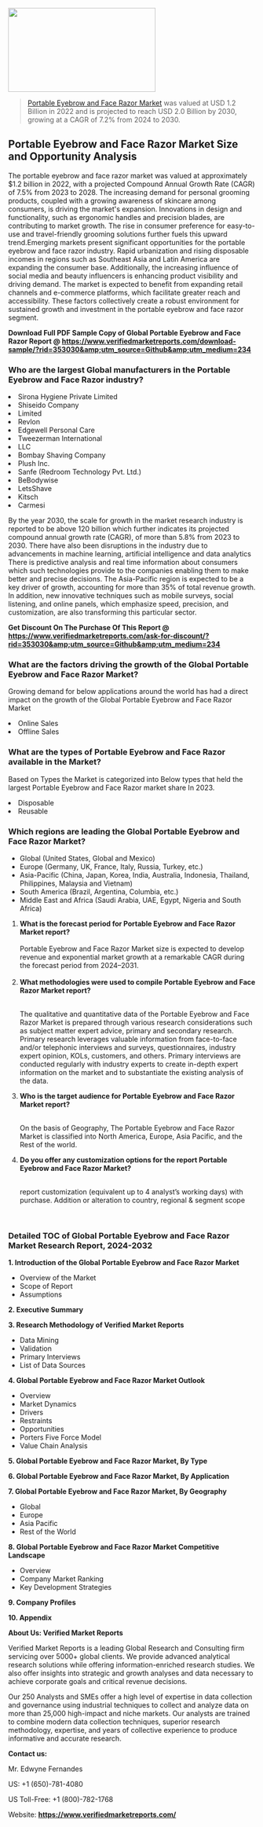 
<img src="https://ffe5etoiles.com/wp-content/uploads/2024/12/MST1-300x171.png" alt="" width="300" height="171" class="alignnone size-medium wp-image-20088" /><blockquote><p><p><a href="https://www.verifiedmarketreports.com/download-sample/?rid=353030&utm_source=Github&utm_medium=234" target="_blank">Portable Eyebrow and Face Razor Market</a> was valued at USD 1.2 Billion in 2022 and is projected to reach USD 2.0 Billion by 2030, growing at a CAGR of 7.2% from 2024 to 2030.</p></blockquote><p><h2>Portable Eyebrow and Face Razor Market Size and Opportunity Analysis</h2>The portable eyebrow and face razor market was valued at approximately $1.2 billion in 2022, with a projected Compound Annual Growth Rate (CAGR) of 7.5% from 2023 to 2028. The increasing demand for personal grooming products, coupled with a growing awareness of skincare among consumers, is driving the market's expansion. Innovations in design and functionality, such as ergonomic handles and precision blades, are contributing to market growth. The rise in consumer preference for easy-to-use and travel-friendly grooming solutions further fuels this upward trend.Emerging markets present significant opportunities for the portable eyebrow and face razor industry. Rapid urbanization and rising disposable incomes in regions such as Southeast Asia and Latin America are expanding the consumer base. Additionally, the increasing influence of social media and beauty influencers is enhancing product visibility and driving demand. The market is expected to benefit from expanding retail channels and e-commerce platforms, which facilitate greater reach and accessibility. These factors collectively create a robust environment for sustained growth and investment in the portable eyebrow and face razor segment.</p><p class=""><strong>Download Full PDF Sample Copy of Global Portable Eyebrow and Face Razor Report @ <a href="https://www.verifiedmarketreports.com/download-sample/?rid=353030&amp;utm_source=Github&amp;utm_medium=234" target="_blank">https://www.verifiedmarketreports.com/download-sample/?rid=353030&amp;utm_source=Github&amp;utm_medium=234</a></strong></p><h3 id="" class="">Who are the largest Global manufacturers in the Portable Eyebrow and Face Razor industry?</h3><p><li>Sirona Hygiene Private Limited</li><li> Shiseido Company</li><li> Limited</li><li> Revlon</li><li> Edgewell Personal Care</li><li> Tweezerman International</li><li> LLC</li><li> Bombay Shaving Company</li><li> Plush Inc.</li><li> Sanfe (Redroom Technology Pvt. Ltd.)</li><li> BeBodywise</li><li> LetsShave</li><li> Kitsch</li><li> Carmesi</li></p><div class=""><div class="" dir="" data-message-author-role="" data-message-id="" data-message-model-slug=""><div class=""><div class=""><div class=""><div class="" dir="" data-message-author-role="" data-message-id="" data-message-model-slug=""><div class=""><div class=""><p>By the year 2030, the scale for growth in the market research industry is reported to be above 120 billion which further indicates its projected compound annual growth rate (CAGR), of more than 5.8% from 2023 to 2030. There have also been disruptions in the industry due to advancements in machine learning, artificial intelligence and data analytics There is predictive analysis and real time information about consumers which such technologies provide to the companies enabling them to make better and precise decisions. The Asia-Pacific region is expected to be a key driver of growth, accounting for more than 35% of total revenue growth. In addition, new innovative techniques such as mobile surveys, social listening, and online panels, which emphasize speed, precision, and customization, are also transforming this particular sector.</p><p><strong>Get Discount On The Purchase Of This Report @&nbsp; <a href="https://www.verifiedmarketreports.com/ask-for-discount/?rid=353030&amp;utm_source=Github&amp;utm_medium=234" target="_blank">https://www.verifiedmarketreports.com/ask-for-discount/?rid=353030&amp;utm_source=Github&amp;utm_medium=234</a></strong></p></div></div></div></div></div></div></div></div><h3 id="" class="">What are the factors driving the growth of the Global Portable Eyebrow and Face Razor Market?</h3><p id="" class="">Growing demand for below applications around the world has had a direct impact on the growth of the Global Portable Eyebrow and Face Razor Market</p><p id="" class=""><li>Online Sales</li><li> Offline Sales</li></p><h3 id="" class="">What are the types of Portable Eyebrow and Face Razor available in the Market?</h3><p id="" class="">Based on Types the Market is categorized into Below types that held the largest Portable Eyebrow and Face Razor market share In 2023.</p><p id="" class=""><li>Disposable</li><li> Reusable</li></p><h3 id="" class="">Which regions are leading the Global Portable Eyebrow and Face Razor Market?</h3><ul><li>Global (United States, Global and Mexico)</li><li>Europe (Germany, UK, France, Italy, Russia, Turkey, etc.)</li><li>Asia-Pacific (China, Japan, Korea, India, Australia, Indonesia, Thailand, Philippines, Malaysia and Vietnam)</li><li>South America (Brazil, Argentina, Columbia, etc.)</li><li>Middle East and Africa (Saudi Arabia, UAE, Egypt, Nigeria and South Africa)</li></ul><p><ol><li><strong>What is the forecast period for Portable Eyebrow and Face Razor Market report?<br /></strong><br /><span data-sheets-root="1" data-sheets-value="{&quot;1&quot;:2,&quot;2&quot;:&quot;XXXX size is expected to develop revenue and exponential market growth at a remarkable CAGR during the forecast period from 2024&ndash;2030.&quot;}" data-sheets-userformat="{&quot;2&quot;:12674,&quot;4&quot;:{&quot;1&quot;:2,&quot;2&quot;:16776960},&quot;10&quot;:2,&quot;11&quot;:0,&quot;15&quot;:&quot;Arial&quot;,&quot;16&quot;:12}">Portable Eyebrow and Face Razor Market size is expected to develop revenue and exponential market growth at a remarkable CAGR during the forecast period from 2024&ndash;2031.</span><br /><br /></li><li><strong>What methodologies were used to compile Portable Eyebrow and Face Razor Market report?<br /><br /></strong><p>The qualitative and quantitative data of the&nbsp;Portable Eyebrow and Face Razor Market is prepared through various research considerations such as subject matter expert advice, primary and secondary research. Primary research leverages valuable information from face-to-face and/or telephonic interviews and surveys, questionnaires, industry expert opinion, KOLs, customers, and others. Primary interviews are conducted regularly with industry experts to create in-depth expert information on the market and to substantiate the existing analysis of the data.&nbsp;</p></li><li><strong>Who is the target audience for Portable Eyebrow and Face Razor Market report?<br /><br /></strong><p>On the basis of Geography, The&nbsp;Portable Eyebrow and Face Razor Market is classified into North America, Europe, Asia Pacific, and the Rest of the world.</p></li><li><strong>Do you offer any customization options for the report Portable Eyebrow and Face Razor Market?<br /><br /></strong><p>report customization (equivalent up to 4 analyst&rsquo;s working days) with purchase. Addition or alteration to country, regional &amp; segment scope</p><p>&nbsp;</p></li></ol></p><h3 id="" class="">Detailed TOC of Global Portable Eyebrow and Face Razor Market Research Report, 2024-2032</h3><p id="" class=""><strong>1. Introduction of the Global Portable Eyebrow and Face Razor Market</strong></p><ul><li>Overview of the Market</li><li>Scope of Report</li><li>Assumptions</li></ul><p id="" class=""><strong>2. Executive Summary</strong></p><p id="" class=""><strong>3. Research Methodology of&nbsp;Verified Market Reports</strong></p><ul><li>Data Mining</li><li>Validation</li><li>Primary Interviews</li><li>List of Data Sources</li></ul><p id="" class=""><strong>4. Global Portable Eyebrow and Face Razor Market Outlook</strong></p><ul><li>Overview</li><li>Market Dynamics</li><li>Drivers</li><li>Restraints</li><li>Opportunities</li><li>Porters Five Force Model</li><li>Value Chain Analysis</li></ul><p id="" class=""><strong>5. Global Portable Eyebrow and Face Razor Market, By&nbsp;Type</strong></p><p id="" class=""><strong>6. Global Portable Eyebrow and Face Razor Market, By Application</strong></p><p id="" class=""><strong>7. Global Portable Eyebrow and Face Razor Market, By Geography</strong></p><ul><li>Global</li><li>Europe</li><li>Asia Pacific</li><li>Rest of the World</li></ul><p id="" class=""><strong>8. Global Portable Eyebrow and Face Razor Market Competitive Landscape</strong></p><ul><li>Overview</li><li>Company Market Ranking</li><li>Key Development Strategies</li></ul><p id="" class=""><strong>9. Company Profiles</strong></p><p id="" class=""><strong>10. Appendix</strong></p><p id="" class=""><strong>About Us: Verified Market Reports</strong></p><p id="" class="">Verified Market Reports is a leading Global Research and Consulting firm servicing over 5000+ global clients. We provide advanced analytical research solutions while offering information-enriched research studies. We also offer insights into strategic and growth analyses and data necessary to achieve corporate goals and critical revenue decisions.</p><p id="" class="">Our 250 Analysts and SMEs offer a high level of expertise in data collection and governance using industrial techniques to collect and analyze data on more than 25,000 high-impact and niche markets. Our analysts are trained to combine modern data collection techniques, superior research methodology, expertise, and years of collective experience to produce informative and accurate research.</p><p id="" class=""><strong>Contact us:</strong></p><p id="" class="">Mr. Edwyne Fernandes</p><p id="" class="">US: +1 (650)-781-4080</p><p id="" class="">US Toll-Free: +1 (800)-782-1768</p><p id="" class="">Website: <a target="" data-test-app-aware-link=""><strong>https://www.verifiedmarketreports.com/</strong></a></p>
